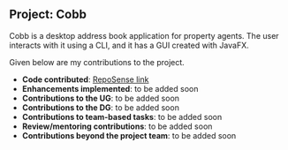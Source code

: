 ## Project: Cobb 

Cobb is a desktop address book application for property agents. The user interacts with it using a CLI, and it has a GUI created with JavaFX.

Given below are my contributions to the project. 

- **Code contributed**: [RepoSense link](https://nus-cs2103-ay2223s1.github.io/tp-dashboard/?search=chryslinelim&breakdown=true)
- **Enhancements implemented**: to be added soon
- **Contributions to the UG**: to be added soon
- **Contributions to the DG**: to be added soon
- **Contributions to team-based tasks**: to be added soon
- **Review/mentoring contributions**: to be added soon
- **Contributions beyond the project team**: to be added soon

